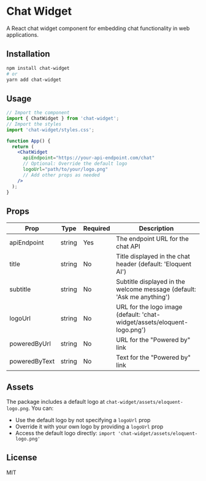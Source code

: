 # Chat Widget

A React chat widget component for embedding chat functionality in web applications.

## Installation

```bash
npm install chat-widget
# or
yarn add chat-widget
```

## Usage

```jsx
// Import the component
import { ChatWidget } from 'chat-widget';
// Import the styles
import 'chat-widget/styles.css';

function App() {
  return (
    <ChatWidget
      apiEndpoint="https://your-api-endpoint.com/chat"
      // Optional: Override the default logo
      logoUrl="path/to/your/logo.png"
      // Add other props as needed
    />
  );
}
```

## Props

| Prop | Type | Required | Description |
|------|------|----------|-------------|
| apiEndpoint | string | Yes | The endpoint URL for the chat API |
| title | string | No | Title displayed in the chat header (default: 'Eloquent AI') |
| subtitle | string | No | Subtitle displayed in the welcome message (default: 'Ask me anything') |
| logoUrl | string | No | URL for the logo image (default: 'chat-widget/assets/eloquent-logo.png') |
| poweredByUrl | string | No | URL for the "Powered by" link |
| poweredByText | string | No | Text for the "Powered by" link |

## Assets

The package includes a default logo at `chat-widget/assets/eloquent-logo.png`. You can:
- Use the default logo by not specifying a `logoUrl` prop
- Override it with your own logo by providing a `logoUrl` prop
- Access the default logo directly: `import 'chat-widget/assets/eloquent-logo.png'`

## License

MIT 
